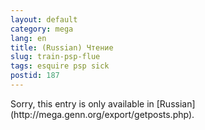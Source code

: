 ```yaml
---
layout: default
category: mega
lang: en
title: (Russian) Чтение
slug: train-psp-flue
tags: esquire psp sick 
postid: 187
---
```

<p>Sorry, this entry is only available in [Russian](http://mega.genn.org/export/getposts.php).</p>